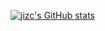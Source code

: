 [![jizc's GitHub stats](https://github-readme-stats.vercel.app/api?username=jizc&count_private=true&show_icons=true&theme=react)](https://github.com/anuraghazra/github-readme-stats)
